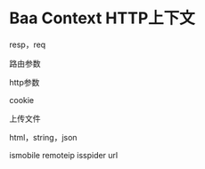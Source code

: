 # Baa Context HTTP上下文

resp，req

路由参数

http参数

cookie

上传文件

html，string，json

ismobile
remoteip
isspider
url